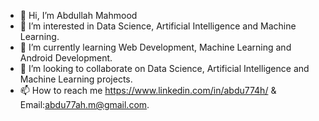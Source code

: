 - 👋 Hi, I’m Abdullah Mahmood
- 👀 I’m interested in Data Science, Artificial Intelligence and Machine Learning.
- 🌱 I’m currently learning Web Development, Machine Learning and Android Development.
- 💞️ I’m looking to collaborate on Data Science, Artificial Intelligence and Machine Learning projects.
- 📫 How to reach me https://www.linkedin.com/in/abdu774h/ & Email:abdu77ah.m@gmail.com.

<!---
abdu77ah1/abdu77ah1 is a ✨ special ✨ repository because its `README.md` (this file) appears on your GitHub profile.
You can click the Preview link to take a look at your changes.
--->
